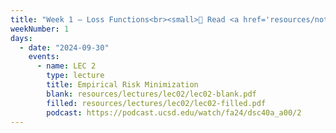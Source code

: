 ```yaml
---
title: "Week 1 – Loss Functions<br><small>📘 Read <a href='resources/notes/notes_chapter_1.pdf#page=1'>Note 1, Pages 1-12</a>.</small>"
weekNumber: 1
days:
  - date: "2024-09-30"
    events:
      - name: LEC 2
        type: lecture
        title: Empirical Risk Minimization
        blank: resources/lectures/lec02/lec02-blank.pdf
        filled: resources/lectures/lec02/lec02-filled.pdf
        podcast: https://podcast.ucsd.edu/watch/fa24/dsc40a_a00/2
---
```


